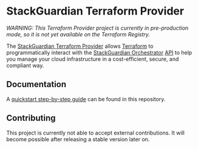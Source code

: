 # StackGuardian Terraform Provider


_*WARNING:* This Terraform Provider project is currently in pre-production mode, so it is not yet available on the Terraform Registry._


The [StackGuardian Terraform Provider](https://github.com/StackGuardian/terraform-provider-stackguardian) allows [Terraform](https://www.terraform.io/) to programmatically interact with the [StackGuardian Orchestrator](https://docs.stackguardian.io/) [API](https://docs.stackguardian.io/docs/api/overview) to help you manage your cloud infrastructure in a cost-efficient, secure, and compliant way.



## Documentation
A [quickstart step-by-step guide](docs/DOCS.md) can be found in this repository.


## Contributing
This project is currently not able to accept external contributions.
It will become possible after releasing a stable version later on.
